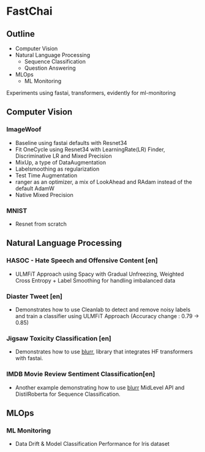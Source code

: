 # FastChai

## Outline

- Computer Vision
- Natural Language Processing
  - Sequence Classification
  - Question Answering  
- MLOps
  - ML Monitoring

Experiments using fastai, transformers, evidently for ml-monitoring

## Computer Vision

### ImageWoof
- Baseline using fastai defaults with Resnet34
- Fit OneCycle using Resnet34 with LearningRate(LR) Finder, Discriminative LR and Mixed Precision
- MixUp, a type of DataAugmentation
- Labelsmoothing as regularization
- Test Time Augmentation
- ranger as an optimizer, a mix of LookAhead and RAdam instead of the default AdamW
- Native Mixed Precision

### MNIST
- Resnet from scratch 

## Natural Language Processing

### HASOC - Hate Speech and Offensive Content [en]
- ULMFiT Approach using Spacy with Gradual Unfreezing, Weighted Cross Entropy + Label Smoothing for handling imbalanced data

### Diaster Tweet [en]
- Demonstrates how to use Cleanlab to detect and remove noisy labels and train a classifier using ULMFiT Approach (Accuracy change : 0.79 -> 0.85)

### Jigsaw Toxicity Classification [en]
- Demonstrates how to use [blurr](https://ohmeow.github.io/blurr), library that integrates HF transformers with fastai. 

### IMDB Movie Review Sentiment Classification[en]
- Another example demonstrating how to use [blurr](https://ohmeow.github.io/blurr) MidLevel API and DistilRoberta for Sequence Classification.

## MLOps

### ML Monitoring

- Data Drift & Model Classification Performance for Iris dataset

